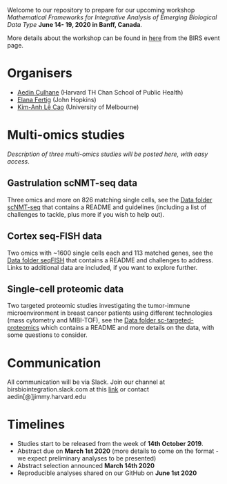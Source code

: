 Welcome to our repository to prepare for our upcoming workshop *Mathematical Frameworks for Integrative Analysis of Emerging Biological Data Type* **June 14- 19, 2020 in Banff, Canada**.

More details about the workshop can be found in [here](https://www.birs.ca/events/2020/5-day-workshops/20w5197) from the BIRS event page.

# Organisers
- [Aedin Culhane](https://www.hsph.harvard.edu/aedin-culhane/) (Harvard TH Chan School of Public Health)
- [Elana Fertig](https://fertiglab.com/) (John Hopkins)
- [Kim-Anh Lê Cao](https://lecao-lab.science.unimelb.edu.au/) (University of Melbourne)

# Multi-omics studies
*Description of three multi-omics studies will be posted here, with easy access*.

## Gastrulation scNMT-seq data 
Three omics and more on 826 matching single cells, see the [Data folder scNMT-seq](https://github.com/BIRSBiointegration/Hackathon/tree/master/scNMT-seq) that contains a README and guidelines (including a list of challenges to tackle, plus more if you wish to help out).

## Cortex seq-FISH data
Two omics with ~1600 single cells each and 113 matched genes, see the [Data folder seqFISH](https://github.com/BIRSBiointegration/Hackathon/tree/master/seqFISH) that contains a README and challenges to address. Links to additional data are included, if you want to explore further. 

## Single-cell proteomic data
Two targeted proteomic studies investigating the tumor-immune microenvironment in breast cancer patients using different technologies (mass cytometry and MIBI-TOF), see the [Data folder sc-targeted-proteomics](https://github.com/BIRSBiointegration/Hackathon/tree/master/sc-targeted-proteomics) which contains a README and more details on the data, with some questions to consider.

# Communication
All communication will be via Slack. Join our channel at birsbiointegration.slack.com at this [link](https://join.slack.com/t/birsbiointegration/shared_invite/enQtNzc4Njk4OTMwNDAzLTk2MTU2ZGQyMWE5ZTc1MmU3NDU2ZmFiNzRmMzcwYjZkN2JkYjcyNTU5NGJhNzhiNWQ4NjI3NmNjYmQxZWZkNGU) or contact aedin[@]jimmy.harvard.edu

# Timelines
- Studies start to be released from the week of **14th October 2019**.
- Abstract due on **March 1st 2020** (more details to come on the format - we expect preliminary analyses to be presented) 
- Abstract selection announced **March 14th 2020** 
- Reproducible analyses shared on our GitHub on **June 1st 2020**


